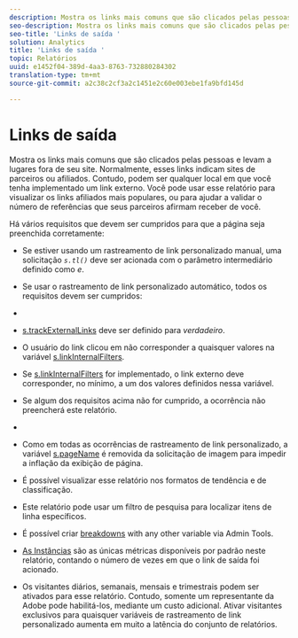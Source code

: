 ```yaml
---
description: Mostra os links mais comuns que são clicados pelas pessoas e levam a lugares fora de seu site. Normalmente, esses links indicam sites de parceiros ou afiliados. Contudo, podem ser qualquer local em que você tenha implementado um link externo. Você pode usar esse relatório para visualizar os links afiliados mais populares, ou para ajudar a validar o número de referências que seus parceiros afirmam receber de você.
seo-description: Mostra os links mais comuns que são clicados pelas pessoas e levam a lugares fora de seu site. Normalmente, esses links indicam sites de parceiros ou afiliados. Contudo, podem ser qualquer local em que você tenha implementado um link externo. Você pode usar esse relatório para visualizar os links afiliados mais populares, ou para ajudar a validar o número de referências que seus parceiros afirmam receber de você.
seo-title: 'Links de saída '
solution: Analytics
title: 'Links de saída '
topic: Relatórios
uuid: e1452f04-389d-4aa3-8763-732880284302
translation-type: tm+mt
source-git-commit: a2c38c2cf3a2c1451e2c60e003ebe1fa9bfd145d

---
```



# Links de saída 

Mostra os links mais comuns que são clicados pelas pessoas e levam a lugares fora de seu site. Normalmente, esses links indicam sites de parceiros ou afiliados. Contudo, podem ser qualquer local em que você tenha implementado um link externo. Você pode usar esse relatório para visualizar os links afiliados mais populares, ou para ajudar a validar o número de referências que seus parceiros afirmam receber de você.

Há vários requisitos que devem ser cumpridos para que a página seja preenchida corretamente:

* Se estiver usando um rastreamento de link personalizado manual, uma solicitação *`s.tl()`* deve ser acionada com o parâmetro intermediário definido como *e*.

* Se usar o rastreamento de link personalizado automático, todos os requisitos devem ser cumpridos:
* 

   * [s.trackExternalLinks](https://marketing.adobe.com/resources/help/en_US/sc/implement/c_trackexlinks.html) deve ser definido para *verdadeiro*.

   * O usuário do link clicou em não corresponder a quaisquer valores na variável [s.linkInternalFilters](https://marketing.adobe.com/resources/help/en_US/sc/implement/c_linkinfilters.html).
   * Se [s.linkInternalFilters](https://marketing.adobe.com/resources/help/en_US/sc/implement/c_linkinfilters.html) for implementado, o link externo deve corresponder, no mínimo, a um dos valores definidos nessa variável.

* Se algum dos requisitos acima não for cumprido, a ocorrência não preencherá este relatório.

* 
* Como em todas as ocorrências de rastreamento de link personalizado, a variável [s.pageName](https://marketing.adobe.com/resources/help/en_US/sc/implement/c_pagename.html) é removida da solicitação de imagem para impedir a inflação da exibição de página.
* É possível visualizar esse relatório nos formatos de tendência e de classificação.
* Este relatório pode usar um filtro de pesquisa para localizar itens de linha específicos.
* É possível criar [breakdowns](/help/analyze/reports-analytics/reports-customize/breakdowns.md) with any other variable via Admin Tools.
* [As Instâncias](../../../components/c-variables/c-metrics/metrics-instance.md#concept_E3D0FEC81E1F4987B39CC467F19FFCFF) são as únicas métricas disponíveis por padrão neste relatório, contando o número de vezes em que o link de saída foi acionado.
* Os visitantes diários, semanais, mensais e trimestrais podem ser ativados para esse relatório. Contudo, somente um representante da Adobe pode habilitá-los, mediante um custo adicional. Ativar visitantes exclusivos para quaisquer variáveis de rastreamento de link personalizado aumenta em muito a latência do conjunto de relatórios.

